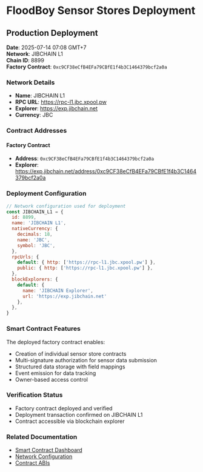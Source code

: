 # FloodBoy Sensor Stores Deployment

## Production Deployment

**Date**: 2025-07-14 07:08 GMT+7  
**Network**: JIBCHAIN L1  
**Chain ID**: 8899  
**Factory Contract**: `0xc9CF38eCfB4EFa79CBfE1f4b3C1464379bcf2a0a`

### Network Details

- **Name**: JIBCHAIN L1
- **RPC URL**: https://rpc-l1.jbc.xpool.pw
- **Explorer**: https://exp.jibchain.net
- **Currency**: JBC

### Contract Addresses

#### Factory Contract
- **Address**: `0xc9CF38eCfB4EFa79CBfE1f4b3C1464379bcf2a0a`
- **Explorer**: https://exp.jibchain.net/address/0xc9CF38eCfB4EFa79CBfE1f4b3C1464379bcf2a0a

### Deployment Configuration

```javascript
// Network configuration used for deployment
const JIBCHAIN_L1 = {
  id: 8899,
  name: 'JIBCHAIN L1',
  nativeCurrency: {
    decimals: 18,
    name: 'JBC',
    symbol: 'JBC',
  },
  rpcUrls: {
    default: { http: ['https://rpc-l1.jbc.xpool.pw'] },
    public: { http: ['https://rpc-l1.jbc.xpool.pw'] },
  },
  blockExplorers: {
    default: { 
      name: 'JIBCHAIN Explorer', 
      url: 'https://exp.jibchain.net' 
    },
  },
}
```

### Smart Contract Features

The deployed factory contract enables:
- Creation of individual sensor store contracts
- Multi-signature authorization for sensor data submission
- Structured data storage with field mappings
- Event emission for data tracking
- Owner-based access control

### Verification Status

- Factory contract deployed and verified
- Deployment transaction confirmed on JIBCHAIN L1
- Contract accessible via blockchain explorer

### Related Documentation

- [Smart Contract Dashboard](/blockchain)
- [Network Configuration](src/config/networks.ts)
- [Contract ABIs](src/constants/abi/)